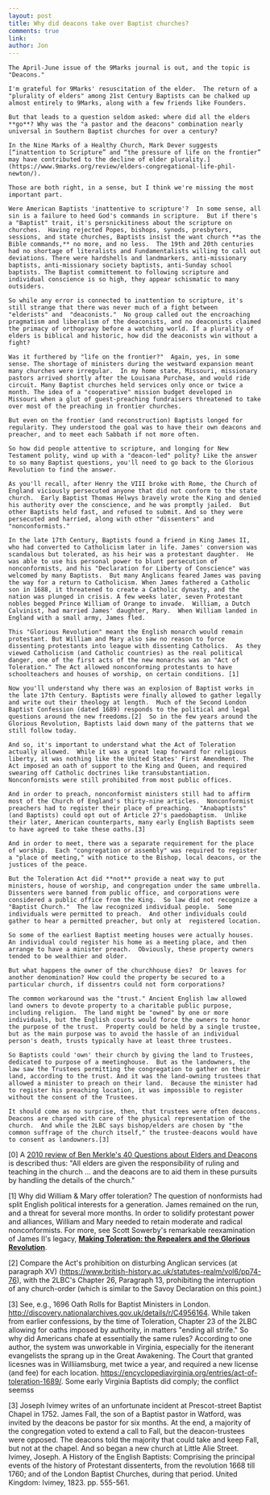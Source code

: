 ```yaml
---
layout: post
title: Why did deacons take over Baptist churches?
comments: true
link: 
author: Jon
---
```


    The April-June issue of the 9Marks journal is out, and the topic is "Deacons."  
    
    I'm grateful for 9Marks' resuscitation of the elder.  The return of a "plurality of elders" among 21st Century Baptists can be chalked up almost entirely to 9Marks, along with a few friends like Founders. 
   
    But that leads to a question seldom asked: where did all the elders **go**? Why was the "a pastor and the deacons" combination nearly universal in Southern Baptist churches for over a century? 
    
    In the Nine Marks of a Healthy Church, Mark Dever suggests [“inattention to Scripture” and “the pressure of life on the frontier” may have contributed to the decline of elder plurality.](https://www.9marks.org/review/elders-congregational-life-phil-newton/).  
    
    Those are both right, in a sense, but I think we're missing the most important part. 

    Were American Baptists 'inattentive to scripture'?  In some sense, all sin is a failure to heed God's commands in scripture.  But if there's a "Baptist" trait, it's persnickitiness about the scripture on churches.  Having rejected Popes, bishops, synods, presbyters, sessions, and state churches, Baptists insist the want church **as the Bible commands,** no more, and no less.  The 19th and 20th centuries had no shortage of literalists and Fundamentalists willing to call out deviations. There were hardshells and landmarkers, anti-missionary baptists, anti-missionary society baptists, anti-Sunday school baptists. The Baptist committement to following scripture and individual conscience is so high, they appear schismatic to many outsiders.    
    
    So while any error is connected to inattention to scripture, it's still strange that there was never much of a fight between  "elderists" and  "deaconists."  No group called out the encroaching pragmatism and liberalism of the deaconists, and no deaconists claimed the primacy of orthopraxy before a watching world. If a plurality of elders is biblical and historic, how did the deaconists win without a fight? 

    Was it furthered by "life on the frontier?"  Again, yes, in some sense. The shortage of ministers during the westward expansion meant many churches were irregular.  In my home state, Missouri, missionary pastors arrived shortly after the Louisana Purchase, and would ride circuit. Many Baptist churches held services only once or twice a month. The idea of a "cooperative" mission budget developed in Missouri when a glut of guest-preaching fundraisers threatened to take over most of the preaching in frontier churches.

    But even on the frontier (and reconstruction) Baptists longed for regularity. They understood the goal was to have their own deacons and preacher, and to meet each Sabbath if not more often.  

    So how did people attentive to scripture, and longing for New Testament polity, wind up with a "deacon-led" polity? Like the answer to so many Baptist questions, you'll need to go back to the Glorious Revolution to find the answer.

    As you'll recall, after Henry the VIII broke with Rome, the Church of England viciously persecuted anyone that did not conform to the state church.  Early Baptist Thomas Helwys bravely wrote the King and denied his authority over the conscience, and he was promptly jailed.  But other Baptists held fast, and refused to submit. And so they were persecuted and harried, along with other "dissenters" and "nonconformists."        

    In the late 17th Century, Baptists found a friend in King James II, who had converted to Catholicism later in life. James' conversion was scandalous but tolerated, as his heir was a protestant daughter.  He was able to use his personal power to blunt persecution of nonconformists, and his "Declaration for Liberty of Conscience" was welcomed by many Baptists.  But many Anglicans feared James was paving the way for a return to Catholicism. When James fathered a Catholic son in 1688, it threatened to create a Catholic dynasty, and the nation was plunged in crisis. A few weeks later, seven Protestant nobles begged Prince William of Orange to invade.  William, a Dutch Calvinist, had married James' daughter, Mary.  When William landed in England with a small army, James fled. 

    This "Glorious Revolution" meant the English monarch would remain protestant. But William and Mary also saw no reason to force dissenting protestants into league with dissenting Catholics.  As they viewed Catholicism (and Catholic countries) as the real political danger, one of the first acts of the new monarchs was an "Act of Toleration." The Act allowed nonconforming protestants to have schoolteachers and houses of worship, on certain conditions. [1]

    Now you'll understand why there was an explosion of Baptist works in the late 17th Century. Baptists were finally allowed to gather legally and write out their theology at length.  Much of the Second London Baptist Confession (dated 1689) responds to the political and legal questions around the new freedoms.[2]  So in the few years around the Glorious Revolution, Baptists laid down many of the patterns that we still follow today. 

    And so, it's important to understand what the Act of Toleration actually allowed.  While it was a great leap forward for religious liberty, it was nothing like the United States' First Amendment. The Act imposed an oath of support to the King and Queen, and required swearing off Catholic doctrines like transubstantiation.  Nonconformists were still prohibited from most public offices.  

    And in order to preach, nonconformist ministers still had to affirm most of the Church of England's thirty-nine articles.  Nonconformist preachers had to register their place of preaching.  "Anabaptists" (and Baptists) could opt out of Article 27's paedobaptism.  Unlike their later, American counterparts, many early English Baptists seem to have agreed to take these oaths.[3]  
    
    And in order to meet, there was a separate requirement for the place of worship.  Each "congregation or assembly" was required to register a "place of meeting," with notice to the Bishop, local deacons, or the justices of the peace.

    But the Toleration Act did **not** provide a neat way to put ministers, house of worship, and congregation under the same umbrella. Dissenters were banned from public office, and corporations were considered a public office from the King.  So law did not recognize a "Baptist Church."  The law recognized individual people.  Some individuals were permitted to preach.  And other individuals could gather to hear a permitted preacher, but only at  registered location.

    So some of the earliest Baptist meeting houses were actually houses.  An individual could register his home as a meeting place, and then arrange to have a minister preach.  Obviously, these property owners tended to be wealthier and older.  

    But what happens the owner of the churchhouse dies?  Or leaves for another denomination? How could the property be secured to a particular church, if dissentrs could not form corporations?

    The common workaround was the "trust." Ancient English law allowed land owners to devote property to a charitable public purpose, including religion.  The land might be "owned" by one or more individuals, but the English courts would force the owners to honor the purpose of the trust.  Property could be held by a single trustee, but as the main purpose was to avoid the hassle of an individual person's death, trusts typically have at least three trustees. 

    So Baptists could 'own' their church by giving the land to Trustees, dedicated to purpose of a meetinghouse.  But as the landowners, the law saw the Trustees permitting the congregation to gather on their land, according to the trust. And it was the land-owning trustees that allowed a minister to preach on their land.  Because the minister had to register his preaching location, it was impossible to register without the consent of the Trustees.

    It should come as no surprise, then, that trustees were often deacons. Deacons are charged with care of the physical representation of the church.  And while the 2LBC says bishop/elders are chosen by "the common suffrage of the church itself," the trustee-deacons would have to consent as landowners.[3] 






     


[0] A [2010 review of Ben Merkle's 40 Questions about Elders and Deacons](https://www.9marks.org/review/40-questions-about-elders-and-deacons/) is described thus: "All elders are given the responsibility of ruling and teaching in the church ... and the deacons are to aid them in these pursuits by handling the details of the church." 

[1]  Why did William & Mary offer toleration?  The question of nonformists had split English political interests for a generation. James remained on the run, and a threat for several more months.  In order to solidify protestant power and alliances, William and Mary needed to retain moderate and radical nonconformists.  For more, see Scott Sowerby's remarkable reexamination of James II's legacy, [**Making Toleration: the Repealers and the Glorious Revolution**](https://www.hup.harvard.edu/catalog.php?isbn=9780674073098).  

[2] Compare the Act's prohibition on disturbing Anglican services (at paragraph XV) (https://www.british-history.ac.uk/statutes-realm/vol6/pp74-76), with the 2LBC's Chapter 26, Paragraph 13, prohibiting the interruption of any church-order (which is similar to the Savoy Declaration on this point.)

[3]   See, e.g., 1696 Oath Rolls for Baptist Ministers in London. http://discovery.nationalarchives.gov.uk/details/r/C4956164.  While taken from earlier confessions, by the time of Toleration, Chapter 23 of the 2LBC allowing for oaths imposed by authority, in matters "ending all strife."  So why did Americans chafe at essentially the same rules?  According to one author, the system was unworkable in Virginia, especially for the itenerant evangelists the sprang up in the Great Awakening.  The Court that granted licesnes was in Williiamsburg, met twice a year, and required a new license (and fee) for each location. https://encyclopediavirginia.org/entries/act-of-toleration-1689/.  Some early Virginia Baptists did comply; the conflict seemss 

[3] Joseph Ivimey writes of an unfortunate incident at Prescot-street Baptist Chapel in 1752. James Fall, the son of a Baptist pastor in Watford, was invited by the deacons be pastor for six months.  At the end, a majority of the congregation voted to extend a call to Fall, but the deacon-trustees were opposed.  The deacons told the majority that could take and keep Fall, but not at the chapel.  And so began a new church at Little Alie Street.    Ivimey, Joseph. A History of the English Baptists: Comprising the principal events of the history of Protestant dissenterts, from the revolution 1668 till 1760; and of the London Baptist Churches, during that period. United Kingdom: Ivimey, 1823. pp. 555-561. 